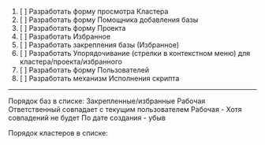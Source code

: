 1. [ ] Разработать форму просмотра Кластера
2. [ ] Разработать форму Помощника добавления базы
3. [ ] Разработать форму Проекта
4. [ ] Разработать Избранное
5. [ ] Разработать закрепления базы (Избранное)
6. [ ] Разработать Упорядочивание (стрелки в контекстном меню) для кластера/проекта/избранного
7. [ ] Разработать форму Пользователей
8. [ ] Разработать механизм Исполнения скрипта

---

Порядок баз в списке:
    Закрепленные/избранные
        Рабочая
    Ответственный совпадает с текущим пользователем
        Рабочая - Хотя совпадений не будет
    По дате создания - убыв


Порядок кластеров в списке:
    


